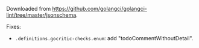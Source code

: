 Downloaded from <https://github.com/golangci/golangci-lint/tree/master/jsonschema>.

Fixes:

- `.definitions.gocritic-checks.enum`: add "todoCommentWithoutDetail".
